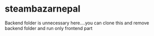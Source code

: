 # steambazarnepal
Backend folder is unnecessary here....you can clone this and remove backend folder and run only frontend part
